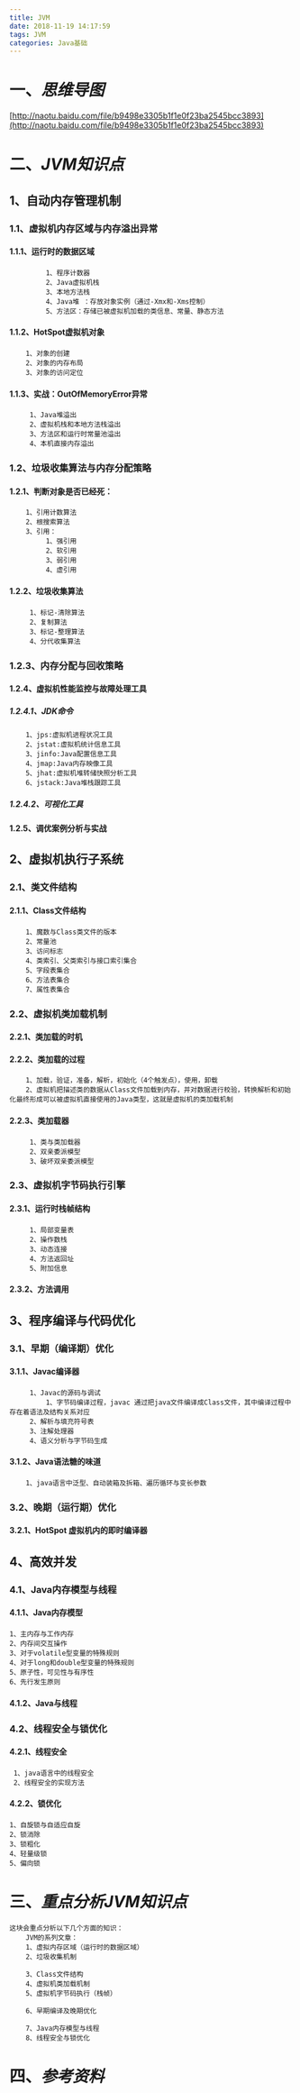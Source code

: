 ```yaml
---
title: JVM
date: 2018-11-19 14:17:59
tags: JVM
categories: Java基础
---
```


# 一、*思维导图*
[http://naotu.baidu.com/file/b9498e3305b1f1e0f23ba2545bcc3893](http://naotu.baidu.com/file/b9498e3305b1f1e0f23ba2545bcc3893)
# 二、*JVM知识点*

## 1、自动内存管理机制
### 1.1、虚拟机内存区域与内存溢出异常
#### 1.1.1、运行时的数据区域
			 1、程序计数器
			 2、Java虚拟机栈
			 3、本地方法栈
			 4、Java堆 ：存放对象实例（通过-Xmx和-Xms控制）
			 5、方法区：存储已被虚拟机加载的类信息、常量、静态方法
#### 1.1.2、HotSpot虚拟机对象
		1、对象的创建
		2、对象的内存布局
		3、对象的访问定位
####  1.1.3、实战：OutOfMemoryError异常
		 1、Java堆溢出
		 2、虚拟机栈和本地方法栈溢出
		 3、方法区和运行时常量池溢出
		 4、本机直接内存溢出
### 1.2、垃圾收集算法与内存分配策略
#### 1.2.1、判断对象是否已经死：
		1、引用计数算法	
		2、根搜索算法
		3、引用：
			 1、强引用
			 2、软引用
			 3、弱引用
			 4、虚引用
#### 1.2.2、垃圾收集算法
		 1、标记-清除算法
		 2、复制算法
		 3、标记-整理算法
		 4、分代收集算法
### 1.2.3、内存分配与回收策略
#### 1.2.4、虚拟机性能监控与故障处理工具
#####  1.2.4.1、JDK命令
		1、jps:虚拟机进程状况工具
		2、jstat:虚拟机统计信息工具
		3、jinfo:Java配置信息工具
		4、jmap:Java内存映像工具
		5、jhat:虚拟机堆转储快照分析工具
		6、jstack:Java堆栈跟踪工具
##### 1.2.4.2、可视化工具
#### 1.2.5、调优案例分析与实战





## 2、虚拟机执行子系统
### 2.1、类文件结构	
#### 2.1.1、Class文件结构
		1、魔数与Class类文件的版本
		2、常量池
		3、访问标志
		4、类索引、父类索引与接口索引集合
		5、字段表集合
		6、方法表集合
		7、属性表集合
### 2.2、虚拟机类加载机制
#### 2.2.1、类加载的时机
#### 2.2.2、类加载的过程
		1、加载，验证，准备，解析，初始化（4个触发点），使用，卸载
		2、虚拟机把描述类的数据从Class文件加载到内存，并对数据进行校验，转换解析和初始化最终形成可以被虚拟机直接使用的Java类型，这就是虚拟机的类加载机制
#### 2.2.3、类加载器
		 1、类与类加载器
		 2、双亲委派模型
		 3、破坏双亲委派模型
### 2.3、虚拟机字节码执行引擎
#### 2.3.1、运行时栈帧结构
		 1、局部变量表
		 2、操作数栈
		 3、动态连接
		 4、方法返回址
		 5、附加信息
#### 2.3.2、方法调用





## 3、程序编译与代码优化
### 3.1、早期（编译期）优化
#### 3.1.1、Javac编译器
		 1、Javac的源码与调试
			 1、字节码编译过程，javac 通过把java文件编译成Class文件，其中编译过程中存在着语法及结构关系对应
		 2、解析与填充符号表
		 3、注解处理器
		 4、语义分析与字节码生成
#### 3.1.2、Java语法糖的味道
		1、java语言中泛型、自动装箱及拆箱、遍历循环与变长参数
### 3.2、晚期（运行期）优化
#### 3.2.1、HotSpot 虚拟机内的即时编译器




## 4、高效并发
### 4.1、Java内存模型与线程
#### 4.1.1、Java内存模型
	1、主内存与工作内存
	2、内存间交互操作
	3、对于volatile型变量的特殊规则
	4、对于long和double型变量的特殊规则
	5、原子性，可见性与有序性
	6、先行发生原则
#### 4.1.2、Java与线程
### 4.2、线程安全与锁优化
#### 4.2.1、线程安全
	 1、java语言中的线程安全
	 2、线程安全的实现方法
#### 4.2.2、锁优化
	1、自旋锁与自适应自旋
	2、锁消除
	3、锁粗化
	4、轻量级锁
	5、偏向锁



# 三、*重点分析JVM知识点*
	这块会重点分析以下几个方面的知识：
		JVM的系列文章：
		1、虚拟内存区域（运行时的数据区域）
		2、垃圾收集机制
		
		3、Class文件结构
		4、虚拟机类加载机制
		5、虚拟机字节码执行（栈帧）
		
		6、早期编译及晚期优化
		
		7、Java内存模型与线程
		8、线程安全与锁优化
	
# 四、*参考资料*